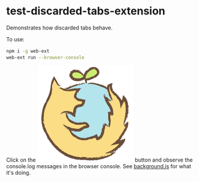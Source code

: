 # test-discarded-tabs-extension
Demonstrates how discarded tabs behave.

To use:

```sh
npm i -g web-ext
web-ext run --browser-console
```

Click on the ![generic fox](./generic-fox.png) button and observe the console.log messages in the browser console. See [background.js](./background.js) for what it's doing.
